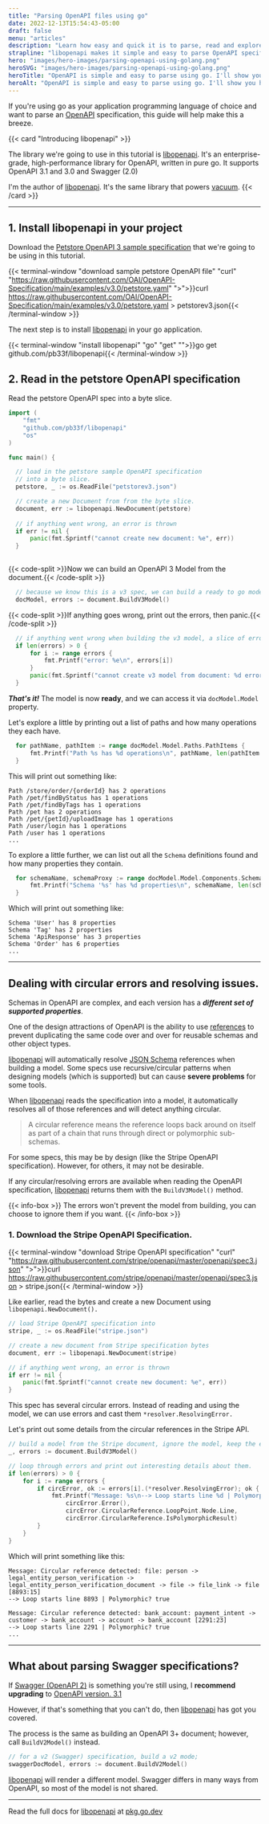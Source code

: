 ```yaml
---
title: "Parsing OpenAPI files using go"
date: 2022-12-13T15:54:43-05:00
draft: false
menu: "articles"
description: "Learn how easy and quick it is to parse, read and explore OpenAPI specifications using go and [libopenapi](https://github.com/pb33f/libopenapi)."
strapline: "libopenapi makes it simple and easy to parse OpenAPI specifications."
hero: "images/hero-images/parsing-openapi-using-golang.png"
heroSVG: "images/hero-images/parsing-openapi-using-golang.png"
heroTitle: "OpenAPI is simple and easy to parse using go. I'll show you how in five minutes."
heroAlt: "OpenAPI is simple and easy to parse using go. I'll show you how in five minutes."
---
```


If you're using go as your application programming language of choice and want to parse an [OpenAPI](https://www.openapis.org/) 
specification, this guide will help make this a breeze.

{{< card "Introducing libopenapi" >}}

The library we're going to use in this tutorial is [libopenapi](https://github.com/pb33f/libopenapi). 
It's an enterprise-grade, high-performance library for OpenAPI, written in pure go. 
It supports OpenAPI 3.1 and 3.0 and Swagger (2.0)

I'm the author of [libopenapi](https://github.com/pb33f/libopenapi). It's the same library
that powers [vacuum](/vacuum/).
{{< /card >}}

---

## 1. Install libopenapi in your project

Download the [Petstore OpenAPI 3 sample specification](https://raw.githubusercontent.com/OAI/OpenAPI-Specification/main/examples/v3.0/petstore.yaml)
that we're going to be using in this tutorial.

{{< terminal-window
"download sample petstore OpenAPI file"
"curl"
"https://raw.githubusercontent.com/OAI/OpenAPI-Specification/main/examples/v3.0/petstore.yaml"
">">}}curl https://raw.githubusercontent.com/OAI/OpenAPI-Specification/main/examples/v3.0/petstore.yaml > petstorev3.json{{< /terminal-window >}}

The next step is to install [libopenapi](https://github.com/pb33f/libopenapi) in your go application.

{{< terminal-window
"install libopenapi"
"go"
"get"
"">}}go get github.com/pb33f/libopenapi{{< /terminal-window >}}

## 2. Read in the petstore OpenAPI specification

Read the petstore OpenAPI spec into a byte slice.

```go
import (
	"fmt"
	"github.com/pb33f/libopenapi"
	"os"
)

func main() {

  // load in the petstore sample OpenAPI specification
  // into a byte slice.
  petstore, _ := os.ReadFile("petstorev3.json")

  // create a new Document from from the byte slice.
  document, err := libopenapi.NewDocument(petstore)
  
  // if anything went wrong, an error is thrown
  if err != nil {
      panic(fmt.Sprintf("cannot create new document: %e", err))
  }
  
```
{{< code-split >}}Now we can build an OpenAPI 3 Model from the document.{{< /code-split >}}
```go
  // because we know this is a v3 spec, we can build a ready to go model from it.
  docModel, errors := document.BuildV3Model()
```  
{{< code-split >}}If anything goes wrong, print out the errors, then panic.{{< /code-split >}}
```go
  // if anything went wrong when building the v3 model, a slice of errors will be returned
  if len(errors) > 0 {
      for i := range errors {
          fmt.Printf("error: %e\n", errors[i])
      }
      panic(fmt.Sprintf("cannot create v3 model from document: %d errors reported", len(errors)))
  }
```

**_That's it!_** The model is now **ready**, and we can access it via `docModel.Model` property.

Let's explore a little by printing  out a list of paths and how many operations they each have.
```go
  for pathName, pathItem := range docModel.Model.Paths.PathItems {
      fmt.Printf("Path %s has %d operations\n", pathName, len(pathItem.GetOperations()))
  }
```

This will print out something like:

```text
Path /store/order/{orderId} has 2 operations
Path /pet/findByStatus has 1 operations
Path /pet/findByTags has 1 operations
Path /pet has 2 operations
Path /pet/{petId}/uploadImage has 1 operations
Path /user/login has 1 operations
Path /user has 1 operations
...
```

To explore a little further, we can list out all the `Schema` definitions found and how many properties they contain.

```go
  for schemaName, schemaProxy := range docModel.Model.Components.Schemas {
      fmt.Printf("Schema '%s' has %d properties\n", schemaName, len(schemaProxy.Schema().Properties))
  }
```

Which will print out something like:


```text
Schema 'User' has 8 properties
Schema 'Tag' has 2 properties
Schema 'ApiResponse' has 3 properties
Schema 'Order' has 6 properties
...
```


---

## Dealing with circular errors and resolving issues.

Schemas in OpenAPI are complex, and each version has a **_different set of supported properties_**.

One of the design attractions of OpenAPI is the ability to use 
[references](http://json-schema.org/understanding-json-schema/structuring.html#ref) to prevent duplicating the same 
code over and over for reusable schemas and other object types.

[libopenapi](https://github.com/pb33f/libopenapi) will automatically resolve [JSON Schema](http://json-schema.org/) 
references when building a model. Some specs use recursive/circular patterns when designing models (which is supported) 
but can cause **severe problems** for some tools.

When [libopenapi](https://github.com/pb33f/libopenapi) reads the specification into a model, it automatically 
resolves all of those references and will detect anything circular.

> A circular reference means the reference loops back around on itself as part of a chain 
> that runs through direct or polymorphic sub-schemas.
 
For some specs, this may be by design (like the Stripe OpenAPI specification). However, for others, it may not be desirable.

If any circular/resolving errors are available when reading the OpenAPI specification,
[libopenapi](https://github.com/pb33f/libopenapi) returns them with the `BuildV3Model()` method.

{{< info-box >}}
The errors won't prevent the model from building, you can choose to ignore them if you want.
{{< /info-box >}}

### 1. Download the Stripe OpenAPI Specification.

{{< terminal-window
"download Stripe OpenAPI specification"
"curl"
"https://raw.githubusercontent.com/stripe/openapi/master/openapi/spec3.json"
">">}}curl https://raw.githubusercontent.com/stripe/openapi/master/openapi/spec3.json > stripe.json{{< /terminal-window >}}

Like earlier, read the bytes and create a new Document using `libopenapi.NewDocument().`

```go
// load Stripe OpenAPI specification into 
stripe, _ := os.ReadFile("stripe.json")

// create a new document from Stripe specification bytes
document, err := libopenapi.NewDocument(stripe)

// if anything went wrong, an error is thrown
if err != nil {
    panic(fmt.Sprintf("cannot create new document: %e", err))
}
```

This spec has several circular errors. Instead of reading and using the model,
we can use errors and cast them `*resolver.ResolvingError.`

Let's print out some details from the circular references in the Stripe API.

```go
// build a model from the Stripe document, ignore the model, keep the errors
_, errors := document.BuildV3Model()

// loop through errors and print out interesting details about them.
if len(errors) > 0 {
    for i := range errors {
        if circError, ok := errors[i].(*resolver.ResolvingError); ok {
            fmt.Printf("Message: %s\n--> Loop starts line %d | Polymorphic? %v\n\n",
                circError.Error(),
                circError.CircularReference.LoopPoint.Node.Line,
                circError.CircularReference.IsPolymorphicResult)
        }
    }
}
```

Which will print something like this:

```text
Message: Circular reference detected: file: person -> legal_entity_person_verification -> legal_entity_person_verification_document -> file -> file_link -> file [8893:15]
--> Loop starts line 8893 | Polymorphic? true

Message: Circular reference detected: bank_account: payment_intent -> customer -> bank_account -> account -> bank_account [2291:23]
--> Loop starts line 2291 | Polymorphic? true
...
```

---

## What about parsing Swagger specifications?

If [Swagger (OpenAPI 2)](https://swagger.io/specification/v2/) is something you're still using, 
I **recommend upgrading** to [OpenAPI version. 3.1](https://spec.openapis.org/oas/v3.1.0)

However, if that's something that you can't do, then [libopenapi](https://github.com/pb33f/libopenapi) has got you covered.

The process is the same as building an OpenAPI 3+ document; however, call `BuildV2Model()` instead.

```go
// for a v2 (Swagger) specification, build a v2 mode;
swaggerDocModel, errors := document.BuildV2Model()
```

[libopenapi](https://github.com/pb33f/libopenapi) will render a different model. 
Swagger differs in many ways from OpenAPI, so most of the model is not shared.

---

Read the full docs for [libopenapi](https://github.com/pb33f/libopenapi) at [pkg.go.dev](https://pkg.go.dev/github.com/pb33f/libopenapi)

 
 



